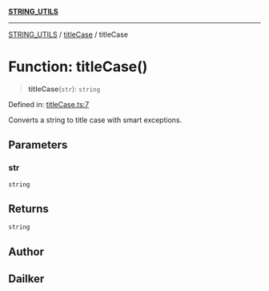 [**STRING_UTILS**](../../README.md)

***

[STRING_UTILS](../../README.md) / [titleCase](../README.md) / titleCase

# Function: titleCase()

> **titleCase**(`str`): `string`

Defined in: [titleCase.ts:7](https://github.com/dailker/everyutil/blob/2581c2d178bc530a012cdac45251b2404ba4d9ac/src/string/titleCase.ts#L7)

Converts a string to title case with smart exceptions.

## Parameters

### str

`string`

## Returns

`string`

## Author

## Dailker
